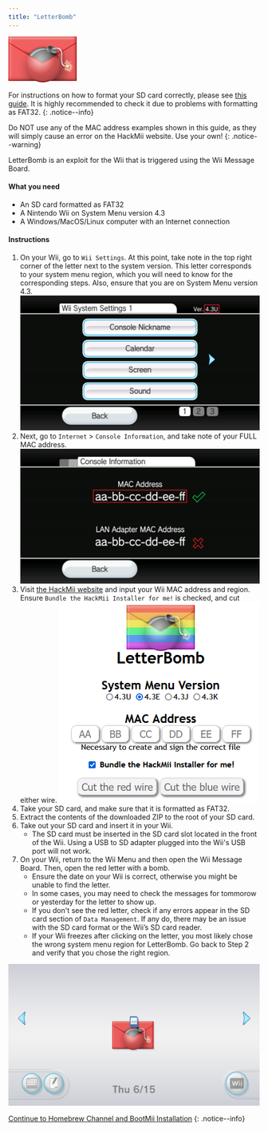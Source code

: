 ```yaml
---
title: "LetterBomb"
---
```


![LetterBomb](/images/exploits/letterbomb/letterbomb.png)

For instructions on how to format your SD card correctly, please see [this guide](https://wiki.hacks.guide/wiki/Formatting_an_SD_card). It is highly recommended to check it due to problems with formatting as FAT32.
{: .notice--info}

Do NOT use any of the MAC address examples shown in this guide, as they will simply cause an error on the HackMii website. Use your own!
{: .notice--warning}

LetterBomb is an exploit for the Wii that is triggered using the Wii Message Board.

#### What you need
- An SD card formatted as FAT32
- A Nintendo Wii on System Menu version 4.3
- A Windows/MacOS/Linux computer with an Internet connection

#### Instructions

1. On your Wii, go to `Wii Settings`. At this point, take note in the top right corner of the letter next to the system version. This letter corresponds to your system menu region, which you will need to know for the corresponding steps. Also, ensure that you are on System Menu version 4.3.
![Wii Region](/images/wii/SystemMenuVersion.png)
1. Next, go to `Internet` > `Console Information`, and take note of your FULL MAC address.
![Mac Address](/images/wii/MacAddress.png)
1. Visit [the HackMii website](https://please.hackmii.com/) and input your Wii MAC address and region. Ensure `Bundle the HackMii Installer for me!` is checked, and cut either wire.
![HackMii Screen](/images/exploits/letterbomb/LetterBomb-PC.png)
1. Take your SD card, and make sure that it is formatted as FAT32.
1. Extract the contents of the downloaded ZIP to the root of your SD card.
1. Take out your SD card and insert it in your Wii.
   - The SD card must be inserted in the SD card slot located in the front of the Wii. Using a USB to SD adapter plugged into the Wii's USB port will not work.
1. On your Wii, return to the Wii Menu and then open the Wii Message Board. Then, open the red letter with a bomb.
   - Ensure the date on your Wii is correct, otherwise you might be unable to find the letter.
   - In some cases, you may need to check the messages for tommorow or yesterday for the letter to show up.
   - If you don't see the red letter, check if any errors appear in the SD card section of `Data Management`. If any do, there may be an issue with the SD card format or the Wii’s SD card reader.
   - If your Wii freezes after clicking on the letter, you most likely chose the wrong system menu region for LetterBomb. Go back to Step 2 and verify that you chose the right region.

![LetterBomb Wii Menu](/images/exploits/letterbomb/LetterBomb-Wii.png)

[Continue to Homebrew Channel and BootMii Installation](hbc)
{: .notice--info}
